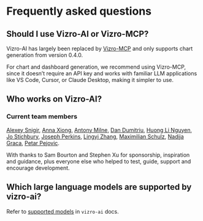 # Frequently asked questions

## Should I use Vizro-AI or Vizro-MCP?

Vizro-AI has largely been replaced by [Vizro-MCP](https://vizro.readthedocs.io/projects/vizro-mcp/) and only supports chart generation from version 0.4.0.

For chart and dashboard generation, we recommend using Vizro-MCP, since it doesn’t require an API key and works with familiar LLM applications like VS Code, Cursor, or Claude Desktop, making it simpler to use.

## Who works on Vizro-AI?

### Current team members

[Alexey Snigir](https://github.com/l0uden), [Anna Xiong](https://github.com/Anna-Xiong), [Antony Milne](https://github.com/antonymilne), [Dan Dumitriu](https://github.com/dandumitriu1), [Huong Li Nguyen](https://github.com/huong-li-nguyen), [Jo Stichbury](https://github.com/stichbury), [Joseph Perkins](https://github.com/Joseph-Perkins), [Lingyi Zhang](https://github.com/lingyielia), [Maximilian Schulz](https://github.com/maxschulz-COL), [Nadija Graca](https://github.com/nadijagraca), [Petar Pejovic](https://github.com/petar-qb).

With thanks to Sam Bourton and Stephen Xu for sponsorship, inspiration and guidance, plus everyone else who helped to test, guide, support and encourage development.

## Which large language models are supported by vizro-ai?

Refer to [supported models](../user-guides/customize-vizro-ai.md#supported-models) in `vizro-ai` docs.
